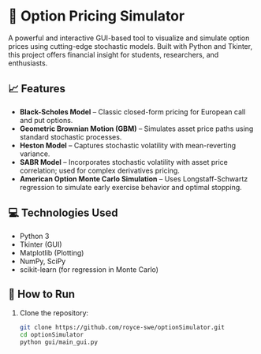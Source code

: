 # 🧠 Option Pricing Simulator

A powerful and interactive GUI-based tool to visualize and simulate option prices using cutting-edge stochastic models. Built with Python and Tkinter, this project offers financial insight for students, researchers, and enthusiasts.

## 📈 Features

- **Black-Scholes Model** – Classic closed-form pricing for European call and put options.
- **Geometric Brownian Motion (GBM)** – Simulates asset price paths using standard stochastic processes.
- **Heston Model** – Captures stochastic volatility with mean-reverting variance.
- **SABR Model** – Incorporates stochastic volatility with asset price correlation; used for complex derivatives pricing.
- **American Option Monte Carlo Simulation** – Uses Longstaff-Schwartz regression to simulate early exercise behavior and optimal stopping.

## 💻 Technologies Used

- Python 3
- Tkinter (GUI)
- Matplotlib (Plotting)
- NumPy, SciPy
- scikit-learn (for regression in Monte Carlo)

## 🧪 How to Run

1. Clone the repository:
   ```bash
   git clone https://github.com/royce-swe/optionSimulator.git
   cd optionSimulator
   python gui/main_gui.py
